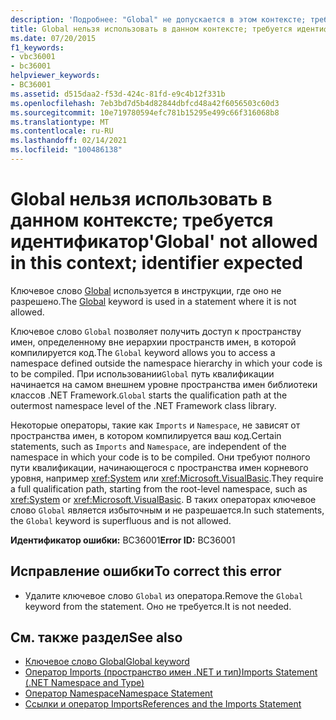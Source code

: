 ```yaml
---
description: 'Подробнее: "Global" не допускается в этом контексте; требуется идентификатор'
title: Global нельзя использовать в данном контексте; требуется идентификатор
ms.date: 07/20/2015
f1_keywords:
- vbc36001
- bc36001
helpviewer_keywords:
- BC36001
ms.assetid: d515daa2-f53d-424c-81fd-e9c4b12f331b
ms.openlocfilehash: 7eb3bd7d5b4d82844dbfcd48a42f6056503c60d3
ms.sourcegitcommit: 10e719780594efc781b15295e499c66f316068b8
ms.translationtype: MT
ms.contentlocale: ru-RU
ms.lasthandoff: 02/14/2021
ms.locfileid: "100486138"
---
```

# <a name="global-not-allowed-in-this-context-identifier-expected"></a><span data-ttu-id="19599-103">Global нельзя использовать в данном контексте; требуется идентификатор</span><span class="sxs-lookup"><span data-stu-id="19599-103">'Global' not allowed in this context; identifier expected</span></span>

<span data-ttu-id="19599-104">Ключевое слово [Global](../programming-guide/program-structure/namespaces.md#global-keyword-in-fully-qualified-names) используется в инструкции, где оно не разрешено.</span><span class="sxs-lookup"><span data-stu-id="19599-104">The [Global](../programming-guide/program-structure/namespaces.md#global-keyword-in-fully-qualified-names) keyword is used in a statement where it is not allowed.</span></span>  
  
 <span data-ttu-id="19599-105">Ключевое слово `Global` позволяет получить доступ к пространству имен, определенному вне иерархии пространств имен, в которой компилируется код.</span><span class="sxs-lookup"><span data-stu-id="19599-105">The `Global` keyword allows you to access a namespace defined outside the namespace hierarchy in which your code is to be compiled.</span></span> <span data-ttu-id="19599-106">При использовании`Global` путь квалификации начинается на самом внешнем уровне пространства имен библиотеки классов .NET Framework.</span><span class="sxs-lookup"><span data-stu-id="19599-106">`Global` starts the qualification path at the outermost namespace level of the .NET Framework class library.</span></span>  
  
 <span data-ttu-id="19599-107">Некоторые операторы, такие как `Imports` и `Namespace`, не зависят от пространства имен, в котором компилируется ваш код.</span><span class="sxs-lookup"><span data-stu-id="19599-107">Certain statements, such as `Imports` and `Namespace`, are independent of the namespace in which your code is to be compiled.</span></span> <span data-ttu-id="19599-108">Они требуют полного пути квалификации, начинающегося с пространства имен корневого уровня, например <xref:System> или <xref:Microsoft.VisualBasic>.</span><span class="sxs-lookup"><span data-stu-id="19599-108">They require a full qualification path, starting from the root-level namespace, such as <xref:System> or <xref:Microsoft.VisualBasic>.</span></span> <span data-ttu-id="19599-109">В таких операторах ключевое слово `Global` является избыточным и не разрешается.</span><span class="sxs-lookup"><span data-stu-id="19599-109">In such statements, the `Global` keyword is superfluous and is not allowed.</span></span>  
  
 <span data-ttu-id="19599-110">**Идентификатор ошибки:** BC36001</span><span class="sxs-lookup"><span data-stu-id="19599-110">**Error ID:** BC36001</span></span>  
  
## <a name="to-correct-this-error"></a><span data-ttu-id="19599-111">Исправление ошибки</span><span class="sxs-lookup"><span data-stu-id="19599-111">To correct this error</span></span>  
  
- <span data-ttu-id="19599-112">Удалите ключевое слово `Global` из оператора.</span><span class="sxs-lookup"><span data-stu-id="19599-112">Remove the `Global` keyword from the statement.</span></span> <span data-ttu-id="19599-113">Оно не требуется.</span><span class="sxs-lookup"><span data-stu-id="19599-113">It is not needed.</span></span>  
  
## <a name="see-also"></a><span data-ttu-id="19599-114">См. также раздел</span><span class="sxs-lookup"><span data-stu-id="19599-114">See also</span></span>

- [<span data-ttu-id="19599-115">Ключевое слово Global</span><span class="sxs-lookup"><span data-stu-id="19599-115">Global keyword</span></span>](../programming-guide/program-structure/namespaces.md#global-keyword-in-fully-qualified-names)
- [<span data-ttu-id="19599-116">Оператор Imports (пространство имен .NET и тип)</span><span class="sxs-lookup"><span data-stu-id="19599-116">Imports Statement (.NET Namespace and Type)</span></span>](../language-reference/statements/imports-statement-net-namespace-and-type.md)
- [<span data-ttu-id="19599-117">Оператор Namespace</span><span class="sxs-lookup"><span data-stu-id="19599-117">Namespace Statement</span></span>](../language-reference/statements/namespace-statement.md)
- [<span data-ttu-id="19599-118">Ссылки и оператор Imports</span><span class="sxs-lookup"><span data-stu-id="19599-118">References and the Imports Statement</span></span>](../programming-guide/program-structure/references-and-the-imports-statement.md)

